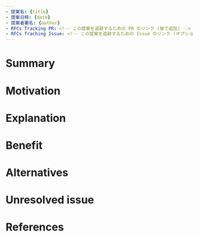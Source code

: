 ```yaml
---
- 提案名: {title}
- 提案日時: {date}
- 提案者署名: {author}
- RFCs Tracking PR: <!-- この提案を追跡するための PR のリンク (後で追加) -->
- RFCs Traching Issue: <!-- この提案を追跡するための Issue のリンク (オプション) -->
---
```



# Summary
<!-- この提案の概要 -->

# Motivation
<!-- なぜこの提案が必要なのか -->

# Explanation
<!-- この提案の詳細 -->

# Benefit
<!-- この提案のメリット -->

# Alternatives
<!-- この提案の代替案 (オプション) -->

# Unresolved issue
<!-- 未解決の問題点 (オプション) -->

# References
<!-- 参考文献 (オプション) -->
